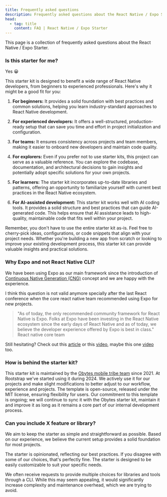 ```yaml
---
title: Frequently asked questions
description: Frequently asked questions about the React Native / Expo Starter.
head:
  - tag: title
    content: FAQ | React Native / Expo Starter
---
```


This page is a collection of frequently asked questions about the React Native / Expo Starter.

### Is this starter for me?

Yes 😀

This starter kit is designed to benefit a wide range of React Native developers, from beginners to experienced professionals. Here's why it might be a good fit for you:

1. **For beginners:** It provides a solid foundation with best practices and common solutions, helping you learn industry-standard approaches to React Native development.

2. **For experienced developers:** It offers a well-structured, production-ready setup that can save you time and effort in project initialization and configuration.

3. **For teams:** It ensures consistency across projects and team members, making it easier to onboard new developers and maintain code quality.

4. **For explorers:** Even if you prefer not to use starter kits, this project can serve as a valuable reference. You can explore the codebase, documentation, and architectural decisions to gain insights and potentially adopt specific solutions for your own projects.

5. **For learners:** The starter kit incorporates up-to-date libraries and patterns, offering an opportunity to familiarize yourself with current best practices in the React Native ecosystem.

6. **For AI-assisted development:** This starter kit works well with AI coding tools. It provides a solid structure and best practices that can guide AI-generated code. This helps ensure that AI assistance leads to high-quality, maintainable code that fits well within your project.

Remember, you don't have to use the entire starter kit as-is. Feel free to cherry-pick ideas, configurations, or code snippets that align with your project needs. Whether you're building a new app from scratch or looking to improve your existing development process, this starter kit can provide valuable insights and practical solutions.

### Why Expo and not React Native CLI?

We have been using Expo as our main framework since the introduction of [Continuous Native Generation (CNG)](https://docs.expo.dev/workflow/continuous-native-generation/) concept and we are happy with the experience.

I think this question is not valid anymore specially after the last React conference when the core react native team recommended using Expo for new projects.

> "As of today, the only recommended community framework for React Native is Expo. Folks at Expo have been investing in the React Native ecosystem since the early days of React Native and as of today, we believe the developer experience offered by Expo is best in class." React native core team

Still hesitating? Check out this [article](https://reactnative.dev/blog/2024/06/25/use-a-framework-to-build-react-native-apps) or this [video](https://www.youtube.com/watch?v=lifGTznLBcw), maybe this one [video](https://www.youtube.com/watch?v=ek_IdGC0G80) too.

### How is behind the starter kit?

This starter kit is maintained by the [Obytes mobile tribe team](https://www.obytes.com/team) since 2021. At Rootstrap we've started using it during 2024. We actively use it for our projects and make slight modifications to better adjust to our workflow, experience and projects. The template is open-source, released under the MIT license, ensuring flexibility for users. Our commitment to this template is ongoing; we will continue to sync it with the Obytes starter kit, maintain it and improve it as long as it remains a core part of our internal development process.

### Can you include X feature or library?

We aim to keep the starter as simple and straightforward as possible. Based on our experience, we believe the current setup provides a solid foundation for most projects.

The starter is opinionated, reflecting our best practices. If you disagree with some of our choices, that's perfectly fine. The starter is designed to be easily customizable to suit your specific needs.

We often receive requests to provide multiple choices for libraries and tools through a CLI. While this may seem appealing, it would significantly increase complexity and maintenance overhead, which we are trying to avoid.
